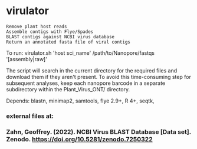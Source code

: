 # virulator

    Remove plant host reads
    Assemble contigs with Flye/Spades
    BLAST contigs against NCBI virus database
    Return an annotated fasta file of viral contigs

To run: virulator.sh 'host sci_name' /path/to/Nanopore/fastqs '[assembly|raw]'

The script will search in the current directory for the required files and download them if they aren't present. To avoid this time-consuming step for subsequent analyses, keep each nanopore barcode in a separate subdirectory within the Plant_Virus_ONT/ directory.

Depends: blastn, minimap2, samtools, flye 2.9+, R 4+, seqtk,

### external files at:
### Zahn, Geoffrey. (2022). NCBI Virus BLAST Database [Data set]. Zenodo. https://doi.org/10.5281/zenodo.7250322

